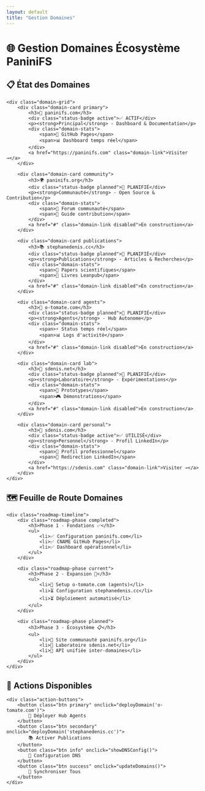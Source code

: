 ```yaml
---
layout: default
title: "Gestion Domaines"
---
```


# 🌐 Gestion Domaines Écosystème PaniniFS

<div class="domains-overview">
    <h2>📋 État des Domaines</h2>
    
    <div class="domain-grid">
        <div class="domain-card primary">
            <h3>🎯 paninifs.com</h3>
            <div class="status-badge active">✅ ACTIF</div>
            <p><strong>Principal</strong> - Dashboard & Documentation</p>
            <div class="domain-stats">
                <span>🔗 GitHub Pages</span>
                <span>📊 Dashboard temps réel</span>
            </div>
            <a href="https://paninifs.com" class="domain-link">Visiter →</a>
        </div>

        <div class="domain-card community">
            <h3>🌍 paninifs.org</h3>
            <div class="status-badge planned">🚧 PLANIFIÉ</div>
            <p><strong>Communauté</strong> - Open Source & Contribution</p>
            <div class="domain-stats">
                <span>👥 Forum communauté</span>
                <span>📝 Guide contribution</span>
            </div>
            <a href="#" class="domain-link disabled">En construction</a>
        </div>

        <div class="domain-card publications">
            <h3>📚 stephanedenis.cc</h3>
            <div class="status-badge planned">🚧 PLANIFIÉ</div>
            <p><strong>Publications</strong> - Articles & Recherches</p>
            <div class="domain-stats">
                <span>📄 Papers scientifiques</span>
                <span>📖 Livres Leanpub</span>
            </div>
            <a href="#" class="domain-link disabled">En construction</a>
        </div>

        <div class="domain-card agents">
            <h3>🤖 o-tomate.com</h3>
            <div class="status-badge planned">🚧 PLANIFIÉ</div>
            <p><strong>Agents</strong> - Hub Autonome</p>
            <div class="domain-stats">
                <span>⚡ Status temps réel</span>
                <span>📊 Logs d'activité</span>
            </div>
            <a href="#" class="domain-link disabled">En construction</a>
        </div>

        <div class="domain-card lab">
            <h3>🔬 sdenis.net</h3>
            <div class="status-badge planned">🚧 PLANIFIÉ</div>
            <p><strong>Laboratoire</strong> - Expérimentations</p>
            <div class="domain-stats">
                <span>🧪 Prototypes</span>
                <span>🎮 Démonstrations</span>
            </div>
            <a href="#" class="domain-link disabled">En construction</a>
        </div>

        <div class="domain-card personal">
            <h3>👤 sdenis.com</h3>
            <div class="status-badge active">✅ UTILISÉ</div>
            <p><strong>Personnel</strong> - Profil LinkedIn</p>
            <div class="domain-stats">
                <span>💼 Profil professionnel</span>
                <span>🔗 Redirection LinkedIn</span>
            </div>
            <a href="https://sdenis.com" class="domain-link">Visiter →</a>
        </div>
    </div>
</div>

<div class="domains-roadmap">
    <h2>🗺️ Feuille de Route Domaines</h2>
    
    <div class="roadmap-timeline">
        <div class="roadmap-phase completed">
            <h3>Phase 1 - Fondations ✅</h3>
            <ul>
                <li>✅ Configuration paninifs.com</li>
                <li>✅ CNAME GitHub Pages</li>
                <li>✅ Dashboard opérationnel</li>
            </ul>
        </div>

        <div class="roadmap-phase current">
            <h3>Phase 2 - Expansion 🚧</h3>
            <ul>
                <li>🔄 Setup o-tomate.com (agents)</li>
                <li>⏳ Configuration stephanedenis.cc</li>
                <li>⏳ Déploiement automatisé</li>
            </ul>
        </div>

        <div class="roadmap-phase planned">
            <h3>Phase 3 - Écosystème 📋</h3>
            <ul>
                <li>📅 Site communauté paninifs.org</li>
                <li>📅 Laboratoire sdenis.net</li>
                <li>📅 API unifiée inter-domaines</li>
            </ul>
        </div>
    </div>
</div>

<div class="domains-actions">
    <h2>🚀 Actions Disponibles</h2>
    
    <div class="action-buttons">
        <button class="btn primary" onclick="deployDomain('o-tomate.com')">
            🤖 Déployer Hub Agents
        </button>
        <button class="btn secondary" onclick="deployDomain('stephanedenis.cc')">
            📚 Activer Publications
        </button>
        <button class="btn info" onclick="showDNSConfig()">
            🔧 Configuration DNS
        </button>
        <button class="btn success" onclick="updateDomains()">
            🔄 Synchroniser Tous
        </button>
    </div>
</div>

<style>
.domains-overview {
    margin: 20px 0;
}

.domain-grid {
    display: grid;
    grid-template-columns: repeat(auto-fit, minmax(300px, 1fr));
    gap: 20px;
    margin: 20px 0;
}

.domain-card {
    border: 1px solid #ddd;
    border-radius: 8px;
    padding: 20px;
    background: white;
    box-shadow: 0 2px 4px rgba(0,0,0,0.1);
}

.domain-card.primary { border-left: 4px solid #3498db; }
.domain-card.community { border-left: 4px solid #2ecc71; }
.domain-card.publications { border-left: 4px solid #9b59b6; }
.domain-card.agents { border-left: 4px solid #e74c3c; }
.domain-card.lab { border-left: 4px solid #f39c12; }
.domain-card.personal { border-left: 4px solid #34495e; }

.status-badge {
    display: inline-block;
    padding: 4px 8px;
    border-radius: 4px;
    font-size: 12px;
    font-weight: bold;
    margin: 5px 0;
}

.status-badge.active {
    background: #d5f4e6;
    color: #27ae60;
}

.status-badge.planned {
    background: #fef9e7;
    color: #f39c12;
}

.domain-stats {
    margin: 10px 0;
}

.domain-stats span {
    display: block;
    font-size: 14px;
    color: #666;
    margin: 2px 0;
}

.domain-link {
    display: inline-block;
    margin-top: 10px;
    padding: 8px 16px;
    background: #3498db;
    color: white;
    text-decoration: none;
    border-radius: 4px;
    font-size: 14px;
}

.domain-link.disabled {
    background: #bdc3c7;
    cursor: not-allowed;
}

.roadmap-timeline {
    margin: 20px 0;
}

.roadmap-phase {
    margin: 20px 0;
    padding: 15px;
    border-radius: 8px;
}

.roadmap-phase.completed {
    background: #d5f4e6;
    border-left: 4px solid #27ae60;
}

.roadmap-phase.current {
    background: #fef9e7;
    border-left: 4px solid #f39c12;
}

.roadmap-phase.planned {
    background: #ebf3fd;
    border-left: 4px solid #3498db;
}

.action-buttons {
    display: flex;
    gap: 10px;
    flex-wrap: wrap;
    margin: 20px 0;
}

.btn {
    padding: 10px 20px;
    border: none;
    border-radius: 5px;
    cursor: pointer;
    font-weight: bold;
    text-decoration: none;
    display: inline-block;
}

.btn.primary { background: #3498db; color: white; }
.btn.secondary { background: #95a5a6; color: white; }
.btn.info { background: #17a2b8; color: white; }
.btn.success { background: #28a745; color: white; }

.btn:hover {
    opacity: 0.8;
}
</style>

<script>
function deployDomain(domain) {
    alert(`🚀 Déploiement de ${domain} en cours...`);
    // Ici on pourrait déclencher un workflow GitHub Actions
}

function showDNSConfig() {
    alert(`🔧 Configuration DNS:\n\nPour chaque domaine, ajouter:\nCNAME www.domain.com stephanedenis.github.io`);
}

function updateDomains() {
    alert(`🔄 Synchronisation des domaines lancée...`);
    location.reload();
}

// Auto-refresh des status
setInterval(() => {
    console.log('🔄 Vérification status domaines...');
}, 30000);
</script>
